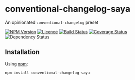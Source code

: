 # conventional-changelog-saya
An opinionated `conventional-changelog` preset

[![NPM Version][npm-img]][npm-link]
[![Licence][licence-img]][licence-link]
[![Build Status][travis-img]][travis-link]
[![Coverage Status][codecov-img]][codecov-link]
[![Dependency Status][david-img]][david-link]


## Installation

Using [npm](https://www.npmjs.com):

```
npm install conventional-changelog-saya
```


[npm-img]: https://img.shields.io/npm/v/conventional-changelog-saya.svg?style=flat-square
[npm-link]: https://www.npmjs.com/package/conventional-changelog-saya

[licence-img]: https://img.shields.io/npm/l/conventional-changelog-saya.svg?style=flat-square
[licence-link]: LICENCE.md

[travis-img]: https://img.shields.io/travis/SimonDegraeve/conventional-changelog-saya.svg?style=flat-square
[travis-link]: https://travis-ci.org/SimonDegraeve/conventional-changelog-saya

[codecov-img]: https://img.shields.io/codecov/c/github/SimonDegraeve/conventional-changelog-saya/master.svg?style=flat-square
[codecov-link]: https://codecov.io/github/SimonDegraeve/conventional-changelog-saya?branch=master

[david-img]: https://img.shields.io/david/SimonDegraeve/conventional-changelog-saya.svg?style=flat-square
[david-link]: https://david-dm.org/SimonDegraeve/conventional-changelog-saya
